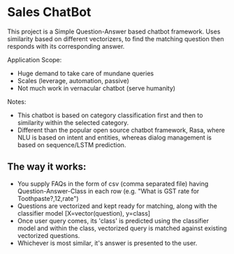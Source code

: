 # Sales ChatBot

This project is a Simple Question-Answer based chatbot framework. Uses similarity based on different vectorizers, to find the matching question then responds with its corresponding answer.

Application Scope:

- Huge demand to take care of mundane queries
- Scales (leverage, automation, passive)
- Not much work in vernacular chatbot (serve humanity)

Notes:

- This chatbot is based on category classification first and then to similarity within the selected category.
- Different than the popular open source chatbot framework, Rasa, where NLU is based on intent and entities, whereas dialog management is based on sequence/LSTM prediction.

## The way it works:

* You supply FAQs in the form of csv (comma separated file) having Question-Answer-Class in each row (e.g. "What is GST rate for Toothpaste?,12,rate")
* Questions are vectorized and kept ready for matching, along with the classifier model [X=vector(question), y=class]
* Once user query comes, its 'class' is predicted using the classifier model and within the class, vectorized query is matched against existing vectorized questions.
* Whichever is most similar, it's answer is presented to the user.
